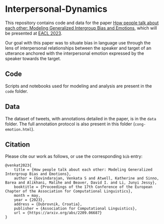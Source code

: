 # Interpersonal-Dynamics

This repository contains code and data for the paper [How people talk about each other: Modeling Generalized Intergroup Bias and Emotions](https://arxiv.org/abs/2209.06687), which will be presented at [EACL 2023](https://2023.eacl.org).

Our goal with this paper was to situate bias in language use through the lens of interpersonal relationships between the speaker and target of an utterance anchored with the interpersonal emotion expressed by the speaker towards the target.

## Code

Scripts and notebooks used for modeling and analysis are present in the `code` folder.


## Data

The dataset of tweets, with annotations detailed in the paper, is in the `data` folder. The full annotation protocol is also present in this folder (`cong-emotion.html`).

## Citation

Please cite our work as follows, or use the corresponding `bib` entry:

```
@venkat2023{
    title = {How people talk about each other: Modeling Generalized Intergroup Bias and Emotions},
    author = {Govindarajan, Venkata S and Atwell, Katherine and Sinno, Barea and Alikhani, Malihe and Beaver, David I. and Li, Junyi Jessy},
    booktitle = {Proceedings of the 17th Conference of the European Chapter of the Association for Computational Linguistics},
    month = may,
    year = {2023},
    address = {Dubrovnik, Croatia},
    publisher = {Association for Computational Linguistics},
    url = {https://arxiv.org/abs/2209.06687}
}
```
